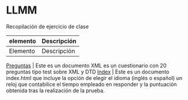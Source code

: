 # LLMM
Recopilación de ejercicio de clase


    
elemento | Descripción
-------- | -----------
Elemento | Descripción

[Preguntas](/ProyectoXML/Práctica%203º%20trimestre/Preguntas.xml) | Este es un documento XML es un cuestionario con 20 preguntas tipo test sobre XML y
DTD
[Index](/ProyectoXML/Práctica%203º%20trimestre/index.html) | Este es un documento index.html que incluye la opción de elegir el idioma (inglés o español)
un reloj que contabilice el tiempo empleado en responder y la puntuación obtenida tras la realización de la prueba.

